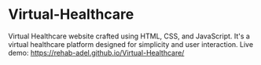 # Virtual-Healthcare
Virtual Healthcare website crafted using HTML, CSS, and JavaScript. It's a virtual healthcare platform designed for simplicity and user interaction.
Live demo: https://rehab-adel.github.io/Virtual-Healthcare/
